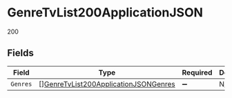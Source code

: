 # GenreTvList200ApplicationJSON

200


## Fields

| Field                                                                                                   | Type                                                                                                    | Required                                                                                                | Description                                                                                             |
| ------------------------------------------------------------------------------------------------------- | ------------------------------------------------------------------------------------------------------- | ------------------------------------------------------------------------------------------------------- | ------------------------------------------------------------------------------------------------------- |
| `Genres`                                                                                                | [][GenreTvList200ApplicationJSONGenres](../../models/operations/genretvlist200applicationjsongenres.md) | :heavy_minus_sign:                                                                                      | N/A                                                                                                     |